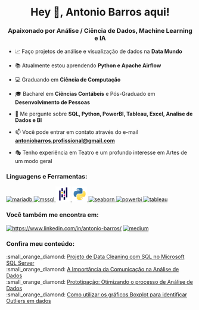 <h1 align="center">Hey 👋, Antonio Barros aqui!</h1>
<h3 align="center">Apaixonado por Análise / Ciência de Dados, Machine Learning e IA</h3>

- :chart_with_upwards_trend: Faço projetos de análise e visualização de dados na **Data Mundo**

- :books: Atualmente estou aprendendo **Python e Apache Airflow**

- :computer: Graduando em **Ciência de Computação** 

- :mortar_board: Bacharel em **Ciências Contábeis** e Pós-Graduado em **Desenvolvimento de Pessoas**

- 💬 Me pergunte sobre **SQL, Python, PowerBI, Tableau, Excel, Analise de Dados e BI**

- 📫 Você pode entrar em contato através do e-mail **antoniobarros.profissional@gmail.com**

- :performing_arts: Tenho experiência em Teatro e um profundo interesse em Artes de um modo geral

<!--- 
- 📄Aqui você pode conferir um pouco mais sobre minhas experiências [https://www.linkedin.com/in/antonio-barros/](https://www.linkedin.com/in/antonio-barros/)
--->

<h3 align="left">Linguagens e Ferramentas:</h3>
<p align="left"> <a href="https://mariadb.org/" target="_blank" rel="noreferrer"> <img src="https://www.vectorlogo.zone/logos/mariadb/mariadb-icon.svg" alt="mariadb" width="40" height="40"/> </a> <a href="https://www.microsoft.com/en-us/sql-server" target="_blank" rel="noreferrer"> <img src="https://www.svgrepo.com/show/303229/microsoft-sql-server-logo.svg" alt="mssql" width="40" height="40"/> </a> <a href="https://pandas.pydata.org/" target="_blank" rel="noreferrer"> <img src="https://raw.githubusercontent.com/devicons/devicon/2ae2a900d2f041da66e950e4d48052658d850630/icons/pandas/pandas-original.svg" alt="pandas" width="40" height="40"/> </a> <a href="https://www.python.org" target="_blank" rel="noreferrer"> <img src="https://raw.githubusercontent.com/devicons/devicon/master/icons/python/python-original.svg" alt="python" width="40" height="40"/> </a> <a href="https://seaborn.pydata.org/" target="_blank" rel="noreferrer"> <img src="https://seaborn.pydata.org/_images/logo-mark-lightbg.svg" alt="seaborn" width="40" height="40"/> </a> <a href="https://powerbi.microsoft.com/" target="_blank" rel="noreferrer"> <img src="https://upload.wikimedia.org/wikipedia/commons/c/cf/New_Power_BI_Logo.svg" alt="powerbi" width="40" height="40"/> </a><a href="https://www.tableau.com/" target="_blank" rel="noreferrer"> <img src="https://seeklogo.com/images/T/tableau-software-logo-F1CE2CA54A-seeklogo.com.png" alt="tableau" width="40" height="40"/> </a></p>

<h3 align="left">Você também me encontra em:</h3>
<p align="left">
<a href="https://linkedin.com/in/https://www.linkedin.com/in/antonio-barros/" target="blank"><img align="center" src="https://img.shields.io/badge/LinkedIn-0A66C2.svg?style=for-the-badge&logo=LinkedIn&logoColor=white" alt="https://www.linkedin.com/in/antonio-barros/"/></a>      
<a href="https://medium.com/@antoniobarros.profissional" target="blank"><img align="center" src="https://img.shields.io/badge/Medium-000000.svg?style=for-the-badge&logo=Medium&logoColor=white" alt="medium" /></a>
</p>

<h3 align="left">Confira meu conteúdo:</h3>
:small_orange_diamond: <a href=https://medium.com/@antoniobarros.profissional/projeto-de-data-cleaning-com-sql-no-microsoft-sql-server-64bbc2c56aad> Projeto de Data Cleaning com SQL no Microsoft SQL Server </a><br>
:small_orange_diamond: <a href=https://medium.com/@antoniobarros.profissional/a-import%C3%A2ncia-da-comunica%C3%A7%C3%A3o-na-an%C3%A1lise-de-dados-42196f83908> A Importância da Comunicação na Análise de Dados </a><br>
:small_orange_diamond: <a href=https://medium.com/@antoniobarros.profissional/prototipa%C3%A7%C3%A3o-otimizando-o-processo-de-an%C3%A1lise-de-dados-9019bfd85e> Prototipação: Otimizando o processo de Análise de Dados </a><br>
:small_orange_diamond: <a href=https://medium.com/@antoniobarros.profissional/como-utilizar-os-gr%C3%A1ficos-boxplot-para-identificar-outliers-em-dados-4bae04079a52> Como utilizar os gráficos Boxplot para identificar Outliers em dados</a>

<!--- 
<a href="https://linkedin.com/in/https://www.linkedin.com/in/antonio-barros/" target="blank"><img align="center" src="https://raw.githubusercontent.com/rahuldkjain/github-profile-readme-generator/master/src/images/icons/Social/linked-in-alt.svg" alt="https://www.linkedin.com/in/antonio-barros/" height="30" width="40" /></a>
<a href="https://medium.com/@antoniobarros.profissional" target="blank"><img align="center" src="https://www.svgrepo.com/show/354057/medium-icon.svg" alt="medium" height="30" width="40" /></a>

<p><img align="center" src="https://github-readme-stats.vercel.app/api/top-langs?username=antonio-barros&show_icons=true&locale=en&layout=compact" alt="antonio-barros" /></p>

<!--- 
- 👋 Hi, I’m @Antonio-Barros
- 👀 I’m interested in ...
- 🌱 I’m currently learning ...
- 💞️ I’m looking to collaborate on ...
- 📫 How to reach me ...

Antonio-Barros/Antonio-Barros is a ✨ special ✨ repository because its `README.md` (this file) appears on your GitHub profile.
You can click the Preview link to take a look at your changes.
--->
